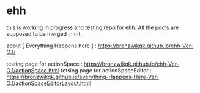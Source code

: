 # ehh
this is working in progress and testing repo for ehh. All the poc's are supposed to be merged in int.

about  [ Everything Happens here ] : https://bronzwikgk.github.io/ehh-Ver-O.1/

testing page for actionSpace : https://bronzwikgk.github.io/ehh-Ver-O.1/actionSpace.html
tetsing page for actionSpaceEditor : https://bronzwikgk.github.io/everything-Happens-Here-Ver-O.1/actionSpaceEditorLayout.html



